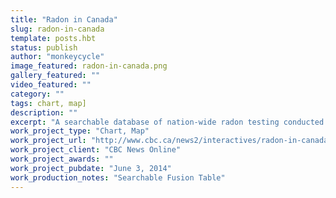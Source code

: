 ```yaml
---
title: "Radon in Canada"
slug: radon-in-canada
template: posts.hbt
status: publish
author: "monkeycycle"
image_featured: radon-in-canada.png
gallery_featured: ""
video_featured: ""
category: ""
tags: chart, map]
description: ""
excerpt: "A searchable database of nation-wide radon testing conducted as a Health Canada study."
work_project_type: "Chart, Map"
work_project_url: "http://www.cbc.ca/news2/interactives/radon-in-canada/"
work_project_client: "CBC News Online"
work_project_awards: ""
work_project_pubdate: "June 3, 2014"
work_production_notes: "Searchable Fusion Table"
---
```

